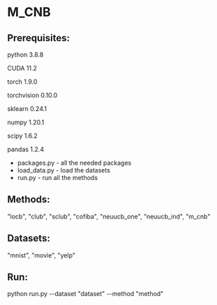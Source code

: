 # M_CNB

## Prerequisites: 

python 3.8.8

CUDA 11.2

torch 1.9.0

torchvision 0.10.0

sklearn 0.24.1

numpy 1.20.1

scipy 1.6.2

pandas 1.2.4

* packages.py - all the needed packages
* load_data.py - load the datasets
* run.py - run all the methods

## Methods:
"locb", "club", "sclub", "cofiba", "neuucb_one", "neuucb_ind", "m_cnb"

## Datasets:
"mnist", "movie", "yelp"

## Run:
python run.py --dataset "dataset" --method "method"


